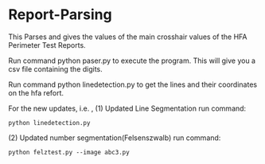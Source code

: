 # Report-Parsing
This Parses and gives the values of the main crosshair values of the HFA Perimeter Test Reports.

Run command 
python paser.py 
to execute the program. This will give you a csv file containing the digits.

Run command 
python linedetection.py
to get the lines and their coordinates on the hfa refort.

For the new updates, i.e. , 
(1) Updated Line Segmentation run command:

    python linedetection.py

(2) Updated number segmentation(Felsenszwalb) run command:

    python felztest.py --image abc3.py
